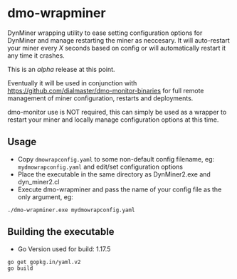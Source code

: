 # dmo-wrapminer
DynMiner wrapping utility to ease setting configuration options for DynMiner and manage restarting the miner as neccesary.
It will auto-restart your miner every *X* seconds based on config or will automatically restart it any time it crashes.

This is an *alpha* release at this point.

Eventually it will be used in conjunction with https://github.com/dialmaster/dmo-monitor-binaries for full remote management of miner configuration,
restarts and deployments.

dmo-monitor use is NOT required, this can simply be used as a wrapper to restart your miner and locally manage configuration options at this time.

## Usage
* Copy `dmowrapconfig.yaml` to some non-default config filename, eg: `mydmowrapconfig.yaml` and edit/set configuration options
* Place the executable in the same directory as DynMiner2.exe and dyn_miner2.cl
* Execute dmo-wrapminer and pass the name of your config file as the only argument, eg: 

`./dmo-wrapminer.exe mydmowrapconfig.yaml`

## Building the executable
* Go Version used for build: 1.17.5

```
go get gopkg.in/yaml.v2
go build
```

